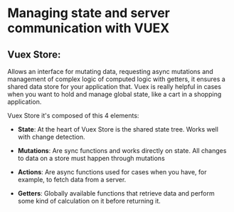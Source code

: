 # Managing state and server communication with VUEX

## Vuex Store:

Allows an interface for mutating data, requesting async mutations and management of complex logic of computed logic with getters, it ensures a shared data store for your application that. Vuex is really helpful in cases when you want to hold and manage global state, like a cart in a shopping application.


Vuex Store it's composed of this 4 elements:

- **State**: At the heart of Vuex Store is the shared state tree. Works well with change detection. 

- **Mutations**: Are sync functions and works directly on state. All changes to data on a store must happen through mutations

- **Actions**: Are async functions used for cases when you have, for example, to fetch data from a server.

- **Getters**: Globally available functions that retrieve data and perform some kind of calculation on it before returning it.

